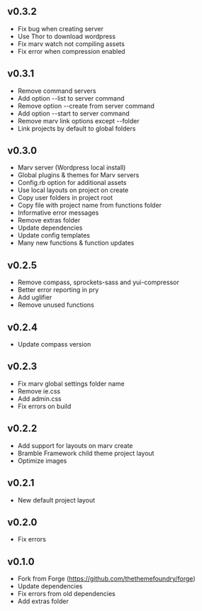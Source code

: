 ## v0.3.2
* Fix bug when creating server
* Use Thor to download wordpress
* Fix marv watch not compiling assets
* Fix error when compression enabled

## v0.3.1
* Remove command servers
* Add option --list to server command
* Remove option --create from server command
* Add option --start to server command
* Remove marv link options except --folder
* Link projects by default to global folders

## v0.3.0
* Marv server (Wordpress local install)
* Global plugins & themes for Marv servers
* Config.rb option for additional assets
* Use local layouts on project on create
* Copy user folders in project root
* Copy file with project name from functions folder
* Informative error messages
* Remove extras folder
* Update dependencies
* Update config templates
* Many new functions & function updates

## v0.2.5
* Remove compass, sprockets-sass and yui-compressor
* Better error reporting in pry
* Add uglifier
* Remove unused functions

## v0.2.4
* Update compass version

## v0.2.3
* Fix marv global settings folder name
* Remove ie.css
* Add admin.css
* Fix errors on build

## v0.2.2
* Add support for layouts on marv create
* Bramble Framework child theme project layout
* Optimize images

## v0.2.1
* New default project layout

## v0.2.0
* Fix errors

## v0.1.0
* Fork from Forge (https://github.com/thethemefoundry/forge)
* Update dependencies
* Fix errors from old dependencies
* Add extras folder